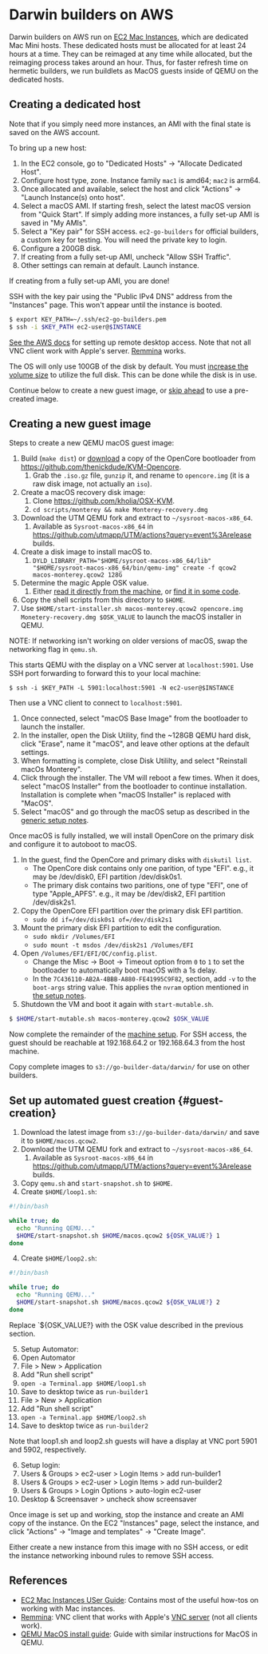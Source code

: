 # Darwin builders on AWS

Darwin builders on AWS run on [EC2 Mac
Instances](https://aws.amazon.com/ec2/instance-types/mac/), which are dedicated
Mac Mini hosts. These dedicated hosts must be allocated for at least 24 hours at
a time. They can be reimaged at any time while allocated, but the reimaging
process takes around an hour. Thus, for faster refresh time on hermetic
builders, we run buildlets as MacOS guests inside of QEMU on the dedicated
hosts.

## Creating a dedicated host

Note that if you simply need more instances, an AMI with the final state is
saved on the AWS account.

To bring up a new host:

1. In the EC2 console, go to "Dedicated Hosts" -> "Allocate Dedicated Host".
2. Configure host type, zone. Instance family `mac1` is amd64; `mac2` is arm64.
3. Once allocated and available, select the host and click "Actions" -> "Launch
   Instance(s) onto host".
4. Select a macOS AMI. If starting fresh, select the latest macOS version from
   "Quick Start". If simply adding more instances, a fully set-up AMI is saved
   in "My AMIs".
5. Select a "Key pair" for SSH access. `ec2-go-builders` for official builders,
   a custom key for testing. You will need the private key to login.
6. Configure a 200GB disk.
7. If creating from a fully set-up AMI, uncheck "Allow SSH Traffic".
7. Other settings can remain at default. Launch instance.

If creating from a fully set-up AMI, you are done!

SSH with the key pair using the "Public IPv4 DNS" address from the "Instances"
page. This won't appear until the instance is booted.

```sh
$ export KEY_PATH=~/.ssh/ec2-go-builders.pem
$ ssh -i $KEY_PATH ec2-user@$INSTANCE
```

[See the AWS
docs](https://docs.aws.amazon.com/AWSEC2/latest/UserGuide/ec2-mac-instances.html#mac-instance-vnc)
for setting up remote desktop access. Note that not all VNC client work with
Apple's server. [Remmina](https://remmina.org/) works.

The OS will only use 100GB of the disk by default. You must [increase the volume
size](https://docs.aws.amazon.com/AWSEC2/latest/UserGuide/ec2-mac-instances.html#mac-instance-increase-volume)
to utilize the full disk. This can be done while the disk is in use.

Continue below to create a new guest image, or [skip ahead](#guest-creation) to
use a pre-created image.

## Creating a new guest image

Steps to create a new QEMU macOS guest image:

1. Build (`make dist`) or
   [download](https://github.com/thenickdude/KVM-Opencore/releases) a copy of
   the OpenCore bootloader from
   https://github.com/thenickdude/KVM-Opencore.
     1. Grab the `.iso.gz` file, `gunzip` it, and rename to `opencore.img` (it
        is a raw disk image, not actually an `iso`).
2. Create a macOS recovery disk image:
   1. Clone https://github.com/kholia/OSX-KVM.
   2. `cd scripts/monterey && make Monterey-recovery.dmg`
3. Download the UTM QEMU fork and extract to `~/sysroot-macos-x86_64`.
   1. Available as `Sysroot-macos-x86_64` in
      https://github.com/utmapp/UTM/actions?query=event%3Arelease builds.
4. Create a disk image to install macOS to.
   1. `DYLD_LIBRARY_PATH="$HOME/sysroot-macos-x86_64/lib"
      "$HOME/sysroot-macos-x86_64/bin/qemu-img" create -f qcow2
      macos-monterey.qcow2 128G`
5. Determine the magic Apple OSK value.
   1. Either [read it directly from the machine](https://www.nicksherlock.com/2021/10/installing-macos-12-monterey-on-proxmox-7/#:~:text=Fetch%20the%20OSK%20authentication%20key), or [find it in some code](https://github.com/kholia/OSX-KVM/blob/master/OpenCore-Boot-macOS.sh#L45).
6. Copy the shell scripts from this directory to `$HOME`.
6. Use `$HOME/start-installer.sh macos-monterey.qcow2 opencore.img
   Monetery-recovery.dmg $OSK_VALUE` to launch the macOS installer in QEMU.

NOTE: If networking isn't working on older versions of macOS, swap the
networking flag in `qemu.sh`.

This starts QEMU with the display on a VNC server at `localhost:5901`. Use SSH
port forwarding to forward this to your local machine:

```
$ ssh -i $KEY_PATH -L 5901:localhost:5901 -N ec2-user@$INSTANCE
```

Then use a VNC client to connect to `localhost:5901`.

1. Once connected, select "macOS Base Image" from the bootloader to launch the
   installer.
2. In the installer, open the Disk Utility, find the ~128GB QEMU hard disk,
   click "Erase", name it "macOS", and leave other options at the default
   settings.
3. When formatting is complete, close Disk Utililty, and select "Reinstall
   macOs Monterey".
4. Click through the installer. The VM will reboot a few times. When it does,
   select "macOS Installer" from the bootloader to continue installation.
   Installation is complete when "macOS Installer" is replaced with "MacOS".
5. Select "macOS" and go through the macOS setup as described in the [generic
   setup notes](../setup-notes.md).

Once macOS is fully installed, we will install OpenCore on the primary disk and
configure it to autoboot to macOS.

1. In the guest, find the OpenCore and primary disks with `diskutil list`.
    * The OpenCore disk contains only one parition, of type "EFI". e.g., it may
      be /dev/disk0, EFI partition /dev/disk0s1.
    * The primary disk contains two paritions, one of type "EFI", one of type
      "Apple_APFS". e.g., it may be /dev/disk2, EFI partition /dev/disk2s1.
2. Copy the OpenCore EFI partition over the primary disk EFI partition.
    * `sudo dd if=/dev/disk0s1 of=/dev/disk2s1`
3. Mount the primary disk EFI partition to edit the configuration.
    * `sudo mkdir /Volumes/EFI`
    * `sudo mount -t msdos /dev/disk2s1 /Volumes/EFI`
4. Open `/Volumes/EFI/EFI/OC/config.plist`.
    * Change the Misc -> Boot -> Timeout option from `0` to `1` to set the
      bootloader to automatically boot macOS with a 1s delay.
    * In the `7C436110-AB2A-4BBB-A880-FE41995C9F82`, section, add `-v` to the
      `boot-args` string value. This applies the `nvram` option mentioned in
      [the setup notes](../setup-notes.md).
5. Shutdown the VM and boot it again with `start-mutable.sh`.

```sh
$ $HOME/start-mutable.sh macos-monterey.qcow2 $OSK_VALUE
```

Now complete the remainder of the [machine setup](../setup-notes.md). For SSH
access, the guest should be reachable at 192.168.64.2 or 192.168.64.3 from the
host machine.

Copy complete images to `s3://go-builder-data/darwin/` for use on other
builders.

## Set up automated guest creation {#guest-creation}

1. Download the latest image from `s3://go-builder-data/darwin/` and save it to
   `$HOME/macos.qcow2`.
2. Download the UTM QEMU fork and extract to `~/sysroot-macos-x86_64`.
   1. Available as `Sysroot-macos-x86_64` in
      https://github.com/utmapp/UTM/actions?query=event%3Arelease builds.
3. Copy `qemu.sh` and `start-snapshot.sh` to `$HOME`.
4. Create `$HOME/loop1.sh`:

```sh
#!/bin/bash

while true; do
  echo "Running QEMU..."
  $HOME/start-snapshot.sh $HOME/macos.qcow2 ${OSK_VALUE?} 1
done
```

4. Create `$HOME/loop2.sh`:

```sh
#!/bin/bash

while true; do
  echo "Running QEMU..."
  $HOME/start-snapshot.sh $HOME/macos.qcow2 ${OSK_VALUE?} 2
done
```

Replace `${OSK_VALUE?} with the OSK value described in the previous section.

5. Setup Automator:
  1. Open Automator
  2. File > New > Application
  3. Add "Run shell script"
  4. `open -a Terminal.app $HOME/loop1.sh`
  5. Save to desktop twice as `run-builder1`
  2. File > New > Application
  3. Add "Run shell script"
  4. `open -a Terminal.app $HOME/loop2.sh`
  5. Save to desktop twice as `run-builder2`

Note that loop1.sh and loop2.sh guests will have a display at VNC port 5901 and
5902, respectively.

6. Setup login:
  1. Users & Groups > ec2-user > Login Items > add run-builder1
  2. Users & Groups > ec2-user > Login Items > add run-builder2
  3. Users & Groups > Login Options > auto-login ec2-user
  4. Desktop & Screensaver > uncheck show screensaver

Once image is set up and working, stop the instance and create an AMI copy of
the instance. On the EC2 "Instances" page, select the instance, and click
"Actions" -> "Image and templates" -> "Create Image".

Either create a new instance from this image with no SSH access, or edit the
instance networking inbound rules to remove SSH access.


## References

* [EC2 Mac Instances USer
  Guide](https://docs.aws.amazon.com/AWSEC2/latest/UserGuide/ec2-mac-instances.html):
  Contains most of the useful how-tos on working with Mac instances.
* [Remmina](https://remmina.org/): VNC client that works with Apple's [VNC
  server](https://docs.aws.amazon.com/AWSEC2/latest/UserGuide/ec2-mac-instances.html#mac-instance-vnc)
  (not all clients work).
* [QEMU MacOS install
  guide](https://www.nicksherlock.com/2021/10/installing-macos-12-monterey-on-proxmox-7/):
  Guide with similar instructions for MacOS in QEMU.
